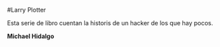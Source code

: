 #Larry Plotter

Esta serie de libro cuentan la historis de un hacker de los que hay pocos.

**Michael Hidalgo**


